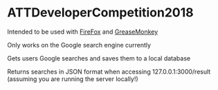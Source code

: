 # ATTDeveloperCompetition2018

Intended to be used with [FireFox](https://www.mozilla.org/en-US/firefox/new/) and [GreaseMonkey](https://addons.mozilla.org/en-US/firefox/addon/greasemonkey/)

Only works on the Google search engine currently

Gets users Google searches and saves them to a local database

Returns searches in JSON format when accessing 127.0.0.1:3000/result (assuming you are running the server locally!)
